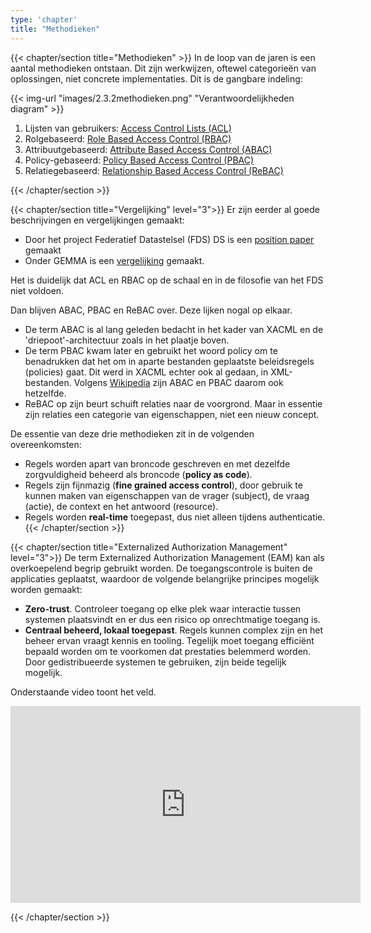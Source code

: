 ```yaml
---
type: 'chapter'
title: "Methodieken"
---
```

{{< chapter/section title="Methodieken" >}}
In de loop van de jaren is een aantal methodieken ontstaan. Dit zijn werkwijzen, oftewel categorie&euml;n van oplossingen, niet concrete implementaties.
Dit is de gangbare indeling:

{{< img-url "images/2.3.2methodieken.png" "Verantwoordelijkheden diagram" >}}

1. Lijsten van gebruikers: [Access Control Lists (ACL)](https://en.wikipedia.org/wiki/Access-control_list)
2. Rolgebaseerd: [Role Based Access Control (RBAC)](https://en.wikipedia.org/wiki/Role-based_access_control)
3. Attribuutgebaseerd: [Attribute Based Access Control (ABAC)](https://en.wikipedia.org/wiki/Attribute-based_access_control)
4. Policy-gebaseerd: [Policy Based Access Control (PBAC)](https://en.wikipedia.org/wiki/Attribute-based_access_control)
5. Relatiegebaseerd: [Relationship Based Access Control (ReBAC)](https://en.wikipedia.org/wiki/Relationship-based_access_control)

{{< /chapter/section >}}

{{< chapter/section title="Vergelijking" level="3">}}
Er zijn eerder al goede beschrijvingen en vergelijkingen gemaakt:
- Door het project Federatief Datastelsel (FDS) DS is een [ position paper](https://federatief.datastelsel.nl/kennisbank/pbac/) gemaakt
- Onder GEMMA is een [vergelijking](https://www.gemmaonline.nl/wiki/WMA_RBAC_ABAC_en_PBAC) gemaakt.

Het is duidelijk dat ACL en RBAC op de schaal en in de filosofie van het FDS niet voldoen.

Dan blijven ABAC, PBAC en ReBAC over. Deze lijken nogal op elkaar.
- De term ABAC is al lang geleden bedacht in het kader van XACML en de 'driepoot'-architectuur zoals in het plaatje boven.
- De term PBAC kwam later en gebruikt het woord policy om te benadrukken dat het om in aparte bestanden geplaatste beleidsregels (policies) gaat. Dit werd in XACML echter ook al gedaan, in XML-bestanden. Volgens [Wikipedia](https://en.wikipedia.org/wiki/Attribute-based_access_control) zijn ABAC en PBAC daarom ook hetzelfde.
- ReBAC op zijn beurt schuift relaties naar de voorgrond. Maar in essentie zijn relaties een categorie van eigenschappen, niet een nieuw concept.

De essentie van deze drie methodieken zit in de volgenden overeenkomsten:

- Regels worden apart van broncode geschreven en met dezelfde zorgvuldigheid beheerd als broncode (**policy as code**).
- Regels zijn fijnmazig (**fine grained access control**), door gebruik te kunnen maken van eigenschappen van de vrager (subject), de vraag (actie), de context en het antwoord (resource).
- Regels worden **real-time** toegepast, dus niet alleen tijdens authenticatie.
{{< /chapter/section >}}

{{< chapter/section title="Externalized Authorization Management" level="3">}}
De term Externalized Authorization Management (EAM) kan als overkoepelend begrip gebruikt worden. De toegangscontrole is buiten de applicaties geplaatst, waardoor de volgende belangrijke principes mogelijk worden gemaakt:
- **Zero-trust**. Controleer toegang op elke plek waar interactie tussen systemen plaatsvindt en er dus een risico op onrechtmatige toegang is. 
- **Centraal beheerd, lokaal toegepast**. Regels kunnen complex zijn en het beheer ervan vraagt kennis en tooling. Tegelijk moet toegang efficiënt bepaald
worden om te voorkomen dat prestaties belemmerd worden. Door gedistribueerde systemen te gebruiken, zijn beide tegelijk mogelijk.

Onderstaande video toont het veld.

<iframe width="560" height="315" src="https://www.youtube.com/embed/QBs4G2WUP7U?si=CALnZ-582uDPCmug" title="YouTube video player" frameborder="0" allow="accelerometer; autoplay; clipboard-write; encrypted-media; gyroscope; picture-in-picture; web-share" referrerpolicy="strict-origin-when-cross-origin" allowfullscreen></iframe>


{{< /chapter/section >}}
